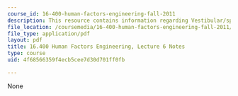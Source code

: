 ```yaml
---
course_id: 16-400-human-factors-engineering-fall-2011
description: This resource contains information regarding Vestibular/spatial disorientation
file_location: /coursemedia/16-400-human-factors-engineering-fall-2011/4f68566359f4ecb5cee7d30d701ff0fb_MIT16_400F11_lec06.pdf
file_type: application/pdf
layout: pdf
title: 16.400 Human Factors Engineering, Lecture 6 Notes
type: course
uid: 4f68566359f4ecb5cee7d30d701ff0fb

---
```

None
